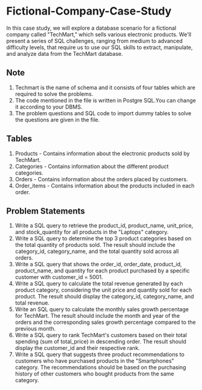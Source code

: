# Fictional-Company-Case-Study
In this case study, we will explore a database scenario for a fictional company called "TechMart," which sells various electronic products. We'll present a series of SQL challenges, ranging from medium to advanced difficulty levels, that require us to use our SQL skills to extract, manipulate, and analyze data from the TechMart database. 

## Note
1) Techmart is the name of schema and it consists of four tables which are required to solve the problems.
2) The code mentioned in the file is written in Postgre SQL.You can change it according to your DBMS.
3) The problem questions and SQL code to import dummy tables to solve the questions are given in the file.

## Tables 
1) Products - Contains information about the electronic products sold by TechMart.
2) Categories -  Contains information about the different product categories.
3) Orders -  Contains information about the orders placed by customers.
4) Order_items - Contains information about the products included in each order.

## Problem Statements
1) Write a SQL query to retrieve the product_id, product_name, unit_price, and stock_quantity for all products in the "Laptops" category.
2) Write a SQL query to determine the top 3 product categories based on the total quantity of products sold. The result should include the category_id, category_name, and the total quantity sold across all orders.
3) Write a SQL query that shows the order_id, order_date, product_id, product_name, and quantity for each product purchased by a specific customer with customer_id = 5001.
4) Write a SQL query to calculate the total revenue generated by each product category, considering the unit price and quantity sold for each product. The result should display the category_id, category_name, and total revenue.
5) Write an SQL query to calculate the monthly sales growth percentage for TechMart. The result should include the month and year of the orders and the corresponding sales growth percentage compared to the previous month.
6) Write a SQL query to rank TechMart's customers based on their total spending (sum of total_price) in descending order. The result should display the customer_id and their respective rank.
7) Write a SQL query that suggests three product recommendations to customers who have purchased products in the "Smartphones" category. The recommendations should be based on the purchasing history of other customers who bought products from the same category.



